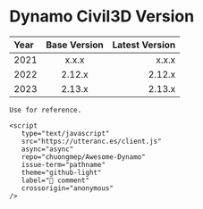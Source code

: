 # Dynamo Civil3D Version

| Year   |      Base Version      |  Latest Version |
|:----------|:-------------:|------:|
| 2021 |  x.x.x | x.x.x |
| 2022 |  2.12.x | 2.12.x |
| 2023 |  2.13.x | 2.13.x |

```{note}
Use for reference.
```

```{raw} html
<script
   type="text/javascript"
   src="https://utteranc.es/client.js"
   async="async"
   repo="chuongmep/Awesome-Dynamo"
   issue-term="pathname"
   theme="github-light"
   label="💬 comment"
   crossorigin="anonymous"
/>
```